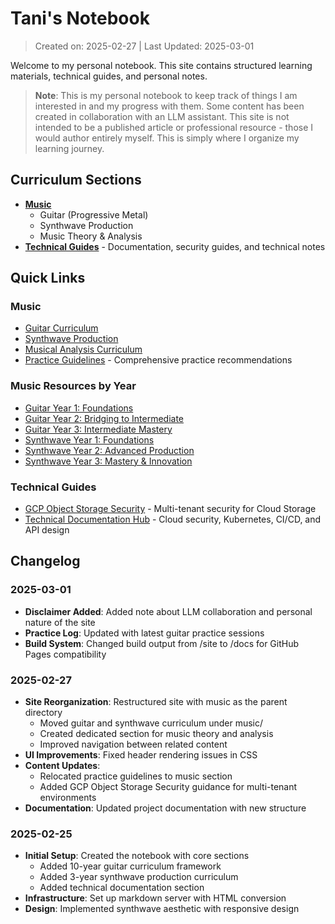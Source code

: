 
# Tani's Notebook

> Created on: 2025-02-27 | Last Updated: 2025-03-01

Welcome to my personal notebook. This site contains structured learning materials, technical guides, and personal notes.

> **Note**: This is my personal notebook to keep track of things I am interested in and my progress with them. Some content has been created in collaboration with an LLM assistant. This site is not intended to be a published article or professional resource - those I would author entirely myself. This is simply where I organize my learning journey.

## Curriculum Sections

- [**Music**](music/)
  - Guitar (Progressive Metal)
  - Synthwave Production
  - Music Theory & Analysis
- [**Technical Guides**](tech/) - Documentation, security guides, and technical notes

## Quick Links

### Music
- [Guitar Curriculum](music/guitar/)
- [Synthwave Production](music/synthwave/)
- [Musical Analysis Curriculum](music/musical_analysis_curriculum.md)
- [Practice Guidelines](music/index.html#practice-guidelines) - Comprehensive practice recommendations

### Music Resources by Year
- [Guitar Year 1: Foundations](music/guitar/year1.md)
- [Guitar Year 2: Bridging to Intermediate](music/guitar/year2.md)
- [Guitar Year 3: Intermediate Mastery](music/guitar/year3.md)
- [Synthwave Year 1: Foundations](music/synthwave/year1.md)
- [Synthwave Year 2: Advanced Production](music/synthwave/year2.md)
- [Synthwave Year 3: Mastery & Innovation](music/synthwave/year3.md)

### Technical Guides
- [GCP Object Storage Security](tech/gcp_object_storage_security.md) - Multi-tenant security for Cloud Storage
- [Technical Documentation Hub](tech/) - Cloud security, Kubernetes, CI/CD, and API design

## Changelog

### 2025-03-01
- **Disclaimer Added**: Added note about LLM collaboration and personal nature of the site
- **Practice Log**: Updated with latest guitar practice sessions
- **Build System**: Changed build output from /site to /docs for GitHub Pages compatibility

### 2025-02-27
- **Site Reorganization**: Restructured site with music as the parent directory
  - Moved guitar and synthwave curriculum under music/
  - Created dedicated section for music theory and analysis
  - Improved navigation between related content
- **UI Improvements**: Fixed header rendering issues in CSS
- **Content Updates**: 
  - Relocated practice guidelines to music section
  - Added GCP Object Storage Security guidance for multi-tenant environments
- **Documentation**: Updated project documentation with new structure

### 2025-02-25
- **Initial Setup**: Created the notebook with core sections
  - Added 10-year guitar curriculum framework
  - Added 3-year synthwave production curriculum
  - Added technical documentation section
- **Infrastructure**: Set up markdown server with HTML conversion
- **Design**: Implemented synthwave aesthetic with responsive design
